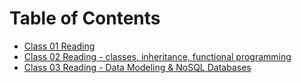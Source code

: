 # Table of Contents

* [Class 01 Reading](class01-reading.md)
* [Class 02 Reading - classes, inheritance, functional programming](class02-reading.md)
* [Class 03 Reading - Data Modeling & NoSQL Databases](class03-reading.md)